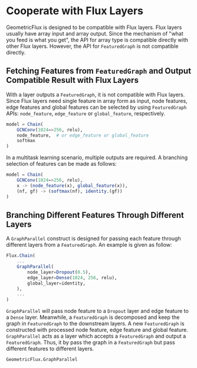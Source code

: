 # Cooperate with Flux Layers

GeometricFlux is designed to be compatible with Flux layers. Flux layers usually have array input and array output. Since the mechanism of "what you feed is what you get", the API for array type is compatible directly with other Flux layers. However, the API for `FeaturedGraph` is not compatible directly.

## Fetching Features from `FeaturedGraph` and Output Compatible Result with Flux Layers

With a layer outputs a `FeaturedGraph`, it is not compatible with Flux layers. Since Flux layers need single feature in array form as input, node features, edge features and global features can be selected by using `FeaturedGraph` APIs: `node_feature`, `edge_feature` or `global_feature`, respectively.

```julia
model = Chain(
    GCNConv(1024=>256, relu),
    node_feature,  # or edge_feature or global_feature
    softmax
)
```

In a multitask learning scenario, multiple outputs are required. A branching selection of features can be made as follows:

```julia
model = Chain(
    GCNConv(1024=>256, relu),
    x -> (node_feature(x), global_feature(x)),
    (nf, gf) -> (softmax(nf), identity.(gf))
)
```

## Branching Different Features Through Different Layers

A `GraphParallel` construct is designed for passing each feature through different layers from a `FeaturedGraph`. An example is given as follow:

```julia
Flux.Chain(
    ...
    GraphParallel(
        node_layer=Dropout(0.5),
        edge_layer=Dense(1024, 256, relu),
        global_layer=identity,
    ),
    ...
)
```

`GraphParallel` will pass node feature to a `Dropout` layer and edge feature to a `Dense` layer. Meanwhile, a `FeaturedGraph` is decomposed and keep the graph in `FeaturedGraph` to the downstream layers. A new `FeaturedGraph` is constructed with processed node feature, edge feature and global feature. `GraphParallel` acts as a layer which accepts a `FeaturedGraph` and output a `FeaturedGraph`. Thus, it by pass the graph in a `FeaturedGraph` but pass different features to different layers.

```@docs
GeometricFlux.GraphParallel
```
